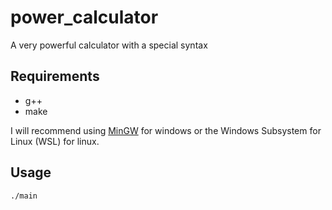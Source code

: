# power_calculator
A very powerful calculator with a special syntax

## Requirements

- g++
- make

I will recommend using [MinGW](https://www.mingw-w64.org/downloads/) for windows
or the Windows Subsystem for Linux (WSL) for linux.

## Usage

```bash
./main
```
